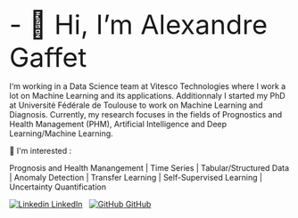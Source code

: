 <font size="+40"> - 👋 Hi, I’m Alexandre Gaffet </font>


I‘m working in a Data Science team at Vitesco Technologies where I work a lot on Machine Learning and its applications. Additionnaly I started my PhD at Université Fédérale de Toulouse to work on Machine Learning and Diagnosis.
Currently, my research focuses in the fields of Prognostics and Health Management (PHM), Artificial Intelligence and Deep Learning/Machine Learning.

🚀 I'm interested :

Prognosis and Health Manangement | Time Series | Tabular/Structured Data | Anomaly Detection | Transfer Learning | Self-Supervised Learning | Uncertainty Quantification

[![Linkedin](https://i.stack.imgur.com/gVE0j.png) LinkedIn](https://www.linkedin.com/in/alexandre-gaffet-829535150/)
&nbsp;
[![GitHub](https://i.stack.imgur.com/tskMh.png) GitHub](https://github.com/)
